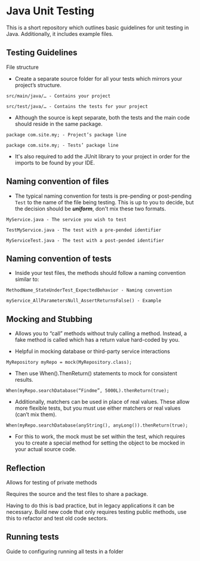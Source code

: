 # Java Unit Testing
This is a short repository which outlines basic guidelines for unit testing in Java. Additionally, it includes example files.

## Testing Guidelines
File structure
* Create a separate source folder for all your tests which mirrors your project’s structure.

`src/main/java/… - Contains your project`

`src/test/java/… - Contains the tests for your project`

* Although the source is kept separate, both the tests and the main code should reside in the same package.

`package com.site.my; - Project’s package line`

`package com.site.my; - Tests’ package line`

* It's also required to add the JUnit library to your project in order for the imports to be found by your IDE.

## Naming convention of files
* The typical naming convention for tests is pre-pending or post-pending `Test` to the name of the file being testing. This is up to you to decide, but the decision should be _**uniform**_, don't mix these two formats.

`MyService.java - The service you wish to test`

`TestMyService.java - The test with a pre-pended identifier`

`MyServiceTest.java - The test with a post-pended identifier`

## Naming convention of tests
* Inside your test files, the methods should follow a naming convention similar to:

`MethodName_StateUnderTest_ExpectedBehavior - Naming convention`

`myService_AllParametersNull_AssertReturnsFalse() - Example`

## Mocking and Stubbing
* Allows you to “call” methods without truly calling a method. Instead, a fake method is called which has a return value hard-coded by you.

* Helpful in mocking database or third-party service interactions

`MyRepository myRepo = mock(MyRepository.class);`

* Then use When().ThenReturn() statements to mock for consistent results.

`When(myRepo.searchDatabase(“Findme”, 5000L).thenReturn(true);`

* Additionally, matchers can be used in place of real values. These allow more flexible tests, but you must use either matchers or real values (can’t mix them).

`When(myRepo.searchDatabase(anyString(), anyLong()).thenReturn(true);`

* For this to work, the mock must be set within the test, which requires you to create a special method for setting the object to be mocked in your actual source code.

## Reflection
Allows for testing of private methods

Requires the source and the test files to share a package.

Having to do this is bad practice, but in legacy applications it can be necessary. Build new code that only requires testing public methods, use this to refactor and test old code sectors.

## Running tests

Guide to configuring running all tests in a folder

